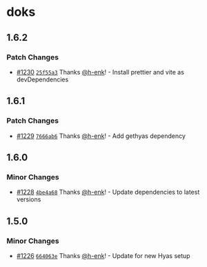 # doks

## 1.6.2

### Patch Changes

- [#1230](https://github.com/gethyas/doks/pull/1230) [`25f55a3`](https://github.com/gethyas/doks/commit/25f55a37fa4162b7546d6ded9b449434e4965164) Thanks [@h-enk](https://github.com/h-enk)! - Install prettier and vite as devDependencies

## 1.6.1

### Patch Changes

- [#1229](https://github.com/gethyas/doks/pull/1229) [`7666ab6`](https://github.com/gethyas/doks/commit/7666ab62a9b04f0508530dfb8c7f5f7c6db0f966) Thanks [@h-enk](https://github.com/h-enk)! - Add gethyas dependency

## 1.6.0

### Minor Changes

- [#1228](https://github.com/gethyas/doks/pull/1228) [`4be4a68`](https://github.com/gethyas/doks/commit/4be4a689619b49f62df4c65024d3e865c1ead99e) Thanks [@h-enk](https://github.com/h-enk)! - Update dependencies to latest versions

## 1.5.0

### Minor Changes

- [#1226](https://github.com/gethyas/doks/pull/1226) [`664063e`](https://github.com/gethyas/doks/commit/664063eb6a02d24a3fceb61ea9ed8df589a11033) Thanks [@h-enk](https://github.com/h-enk)! - Update for new Hyas setup
